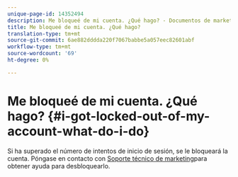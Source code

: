```yaml
---
unique-page-id: 14352494
description: Me bloqueé de mi cuenta. ¿Qué hago? - Documentos de marketing - Documentación del producto
title: Me bloqueé de mi cuenta. ¿Qué hago?
translation-type: tm+mt
source-git-commit: 6ae882dddda220f7067babbe5a057eec82601abf
workflow-type: tm+mt
source-wordcount: '69'
ht-degree: 0%

---
```



# Me bloqueé de mi cuenta. ¿Qué hago? {#i-got-locked-out-of-my-account-what-do-i-do}

Si ha superado el número de intentos de inicio de sesión, se le bloqueará la cuenta. Póngase en contacto con [Soporte técnico de marketing](https://nation.marketo.com/t5/Support/ct-p/Support#)para obtener ayuda para desbloquearlo.
